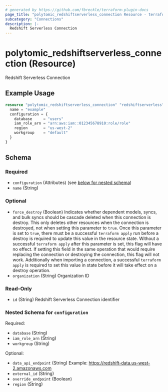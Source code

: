 ```yaml
---
# generated by https://github.com/fbreckle/terraform-plugin-docs
page_title: "polytomic_redshiftserverless_connection Resource - terraform-provider-polytomic"
subcategory: "Connections"
description: |-
  Redshift Serverless Connection
---
```


# polytomic_redshiftserverless_connection (Resource)

Redshift Serverless Connection

## Example Usage

```terraform
resource "polytomic_redshiftserverless_connection" "redshiftserverless" {
  name = "example"
  configuration = {
    database     = "users"
    iam_role_arn = "arn:aws:iam::012345678910:role/role"
    region       = "us-west-2"
    workgroup    = "default"
  }
}
```

<!-- schema generated by tfplugindocs -->
## Schema

### Required

- `configuration` (Attributes) (see [below for nested schema](#nestedatt--configuration))
- `name` (String)

### Optional

- `force_destroy` (Boolean) Indicates whether dependent models, syncs, and bulk syncs should be cascade deleted when this connection is destroy. This only deletes other resources when the connection is destroyed, not when setting this parameter to `true`. Once this parameter is set to `true`, there must be a successful `terraform apply` run before a destroy is required to update this value in the resource state. Without a successful `terraform apply` after this parameter is set, this flag will have no effect. If setting this field in the same operation that would require replacing the connection or destroying the connection, this flag will not work. Additionally when importing a connection, a successful `terraform apply` is required to set this value in state before it will take effect on a destroy operation.
- `organization` (String) Organization ID

### Read-Only

- `id` (String) Redshift Serverless Connection identifier

<a id="nestedatt--configuration"></a>
### Nested Schema for `configuration`

Required:

- `database` (String)
- `iam_role_arn` (String)
- `workgroup` (String)

Optional:

- `data_api_endpoint` (String) Example: https://redshift-data.us-west-2.amazonaws.com
- `external_id` (String)
- `override_endpoint` (Boolean)
- `region` (String)


